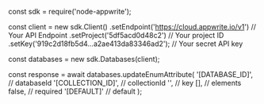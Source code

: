 const sdk = require('node-appwrite');

const client = new sdk.Client()
    .setEndpoint('https://cloud.appwrite.io/v1') // Your API Endpoint
    .setProject('5df5acd0d48c2') // Your project ID
    .setKey('919c2d18fb5d4...a2ae413da83346ad2'); // Your secret API key

const databases = new sdk.Databases(client);

const response = await databases.updateEnumAttribute(
    '[DATABASE_ID]', // databaseId
    '[COLLECTION_ID]', // collectionId
    '', // key
    [], // elements
    false, // required
    '[DEFAULT]' // default
);
